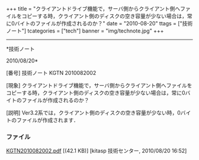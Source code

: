 ﻿+++
title = "クライアントドライブ機能で，サーバ側からクライアント側へファイルをコピーする時，クライアント側のディスクの空き容量が少ない場合は，常に0バイトのファイルが作成されるのか？"
date = "2010-08-20"
ttags = ["技術ノート"]
tcategories = ["tech"]
banner = "img/technote.jpg"
+++

-----------------------------------------------------------------------------------------------------------------------------

*技術ノート

2010/08/20*


[番号]
技術ノート KGTN 2010082002

[現象]
クライアントドライブ機能で，サーバ側からクライアント側へファイルをコピーする時，クライアント側のディスクの空き容量が少ない場合は，常に0バイトのファイルが作成されるのか？

[説明]
Ver3.2系では，クライアント側のディスクの空き容量が少ない時，0バイトのファイルが作成されます．


### ファイル

 
 


[KGTN2010082002.pdf](http://techreport.kitasp.net/attachments/download/285/KGTN2010082002.pdf)
 [(42.1 KB)] [kitasp 技術センター, 2010/08/20
16:52]


 


 

